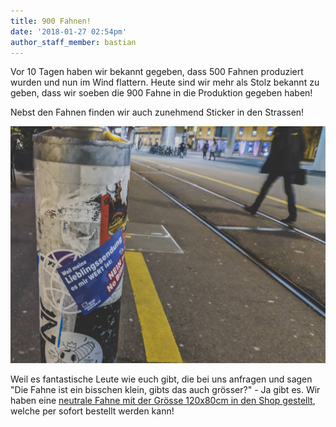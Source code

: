 ```yaml
---
title: 900 Fahnen!
date: '2018-01-27 02:54pm'
author_staff_member: bastian
---
```

Vor 10 Tagen haben wir bekannt gegeben, dass 500 Fahnen produziert wurden und nun im Wind flattern. Heute sind wir mehr als Stolz bekannt zu geben, dass wir soeben die 900 Fahne in die Produktion gegeben haben! 

Nebst den Fahnen finden wir auch zunehmend Sticker in den Strassen!

![](/images/2018-01-25.jpg)

Weil es fantastische Leute wie euch gibt, die bei uns anfragen und sagen "Die Fahne ist ein bisschen klein, gibts das auch grösser?" - Ja gibt es. Wir haben eine [neutrale Fahne mit der Grösse 120x80cm in den Shop gestellt](https://fahne.meinelieblingssendung.ch/products/lieblingssendung), welche per sofort bestellt werden kann!
